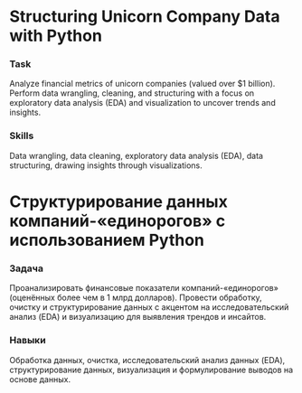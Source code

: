# Structuring Unicorn Company Data with Python

### Task  
Analyze financial metrics of unicorn companies (valued over $1 billion). Perform data wrangling, cleaning, and structuring with a focus on exploratory data analysis (EDA) and visualization to uncover trends and insights.

### Skills  
Data wrangling, data cleaning, exploratory data analysis (EDA), data structuring, drawing insights through visualizations.

# Структурирование данных компаний-«единорогов» с использованием Python

### Задача  
Проанализировать финансовые показатели компаний-«единорогов» (оценённых более чем в 1 млрд долларов). Провести обработку, очистку и структурирование данных с акцентом на исследовательский анализ (EDA) и визуализацию для выявления трендов и инсайтов.

### Навыки  
Обработка данных, очистка, исследовательский анализ данных (EDA), структурирование данных, визуализация и формулирование выводов на основе данных.
